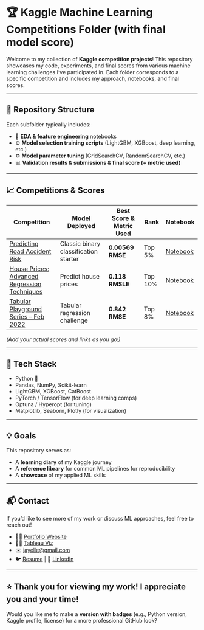 # 🏆 Kaggle Machine Learning Competitions Folder (with final model score)

Welcome to my collection of **Kaggle competition projects**!
This repository showcases my code, experiments, and final scores from various machine learning challenges I’ve participated in. Each folder corresponds to a specific competition and includes my approach, notebooks, and final scores.

---

## 📂 Repository Structure
Each subfolder typically includes:

* 🧠 **EDA & feature engineering** notebooks
* ⚙️ **Model selection training scripts** (LightGBM, XGBoost, deep learning, etc.)
* ⚙️ **Model parameter tuning** (GridSearchCV, RandomSearchCV, etc.)
* 📊 **Validation results & submissions & final score (+ metric used)**

---

## 📈 Competitions & Scores

| Competition                                                                                                          | Model Deployed                            | Best Score & Metric Used     | Rank    | Notebook                                         |
| -------------------------------------------------------------------------------------------------------------------- | ------------------------------------- | --------------- | ------- | ------------------------------------------------ |
| [Predicting Road Accident Risk](https://www.kaggle.com/competitions/playground-series-s5e10/overview)                                          | Classic binary classification starter | **0.00569 RMSE**       | Top 5%  | [Notebook](./titanic/notebooks/final.ipynb)      |
| [House Prices: Advanced Regression Techniques](https://www.kaggle.com/c/house-prices-advanced-regression-techniques) | Predict house prices                  | **0.118 RMSLE** | Top 10% | [Notebook](./house-prices/notebooks/final.ipynb) |
| [Tabular Playground Series – Feb 2022](https://www.kaggle.com/competitions/tabular-playground-series-feb-2022)       | Tabular regression challenge          | **0.842 RMSE**  | Top 8%  | [Notebook](./tps-feb-2022/notebooks/final.ipynb) |

*(Add your actual scores and links as you go!)*

---

## 🧰 Tech Stack

* Python 🐍
* Pandas, NumPy, Scikit-learn
* LightGBM, XGBoost, CatBoost
* PyTorch / TensorFlow (for deep learning comps)
* Optuna / Hyperopt (for tuning)
* Matplotlib, Seaborn, Plotly (for visualization)

---

## 💡 Goals

This repository serves as:

* A **learning diary** of my Kaggle journey
* A **reference library** for common ML pipelines for reproducibility
* A **showcase** of my applied ML skills

---

## 📬 Contact

If you’d like to see more of my work or discuss ML approaches, feel free to reach out!

* 🧑‍💻 [Portfolio Website](https://jayelle0609.github.io/jialing/)
* 🧑‍💻 [Tableau Viz](https://public.tableau.com/app/profile/jialingteo/vizzes)
* ✉️ [jayelle@gmail.com](mailto:jayelleteo@gmail.com)
* 🐦 [Resume](https://drive.google.com/file/d/1Rq7kx1UOF96GE26drsnB5flgt6iCxdYP/view?usp=sharing) | 💼 [LinkedIn](https://linkedin.com/in/jialingteo)

---

⭐ **Thank you for viewing my work!**
I appreciate you and your time!
---

Would you like me to make a **version with badges** (e.g., Python version, Kaggle profile, license) for a more professional GitHub look?
